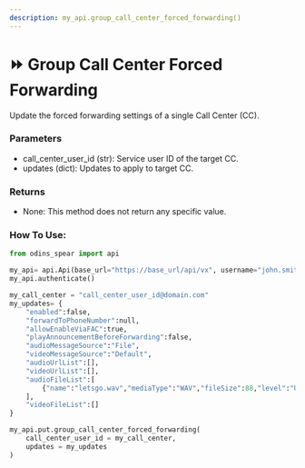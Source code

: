```yaml
---
description: my_api.group_call_center_forced_forwarding()
---
```


# ⏩ Group Call Center Forced Forwarding

Update the forced forwarding settings of a single Call Center (CC).

### Parameters&#x20;

* call\_center\_user\_id (str): Service user ID of the target CC.&#x20;
* updates (dict): Updates to apply to target CC.

### Returns

* None: This method does not return any specific value.

### How To Use:

```python
from odins_spear import api

my_api= api.Api(base_url="https://base_url/api/vx", username="john.smith", password="ODIN_INSTANCE_1")
my_api.authenticate()

my_call_center = "call_center_user_id@domain.com"
my_updates= {
	"enabled":false,
	"forwardToPhoneNumber":null,
	"allowEnableViaFAC":true,
	"playAnnouncementBeforeForwarding":false,
	"audioMessageSource":"File",
	"videoMessageSource":"Default",
	"audioUrlList":[],
	"videoUrlList":[],
	"audioFileList":[
		{"name":"letsgo.wav","mediaType":"WAV","fileSize":88,"level":"User"}
	],
	"videoFileList":[]
}

my_api.put.group_call_center_forced_forwarding(
    call_center_user_id = my_call_center,
    updates = my_updates
)
```
